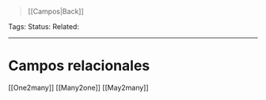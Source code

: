 > [[Campos|Back]]

Tags: 
Status: 
Related: 

___

# Campos relacionales

[[One2many]]
[[Many2one]]
[[May2many]]


